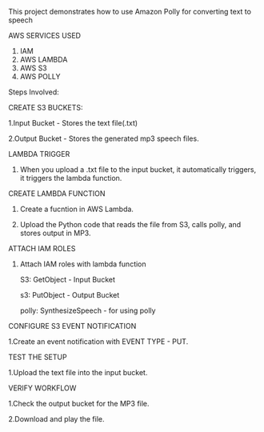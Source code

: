 This project demonstrates how to use Amazon Polly for converting text to speech 

AWS SERVICES USED 
1. IAM
2. AWS LAMBDA
3. AWS S3
4. AWS POLLY

Steps Involved:

CREATE S3 BUCKETS:

1.Input Bucket - Stores the text file(.txt)
 
2.Output Bucket - Stores the generated mp3 speech files.
 
LAMBDA TRIGGER 

1. When you upload a .txt file to the input bucket, it automatically triggers, it triggers the lambda function.
 
CREATE LAMBDA FUNCTION
 
1. Create a fucntion in AWS Lambda.

2. Upload the Python code that reads the file from S3, calls polly, and stores output in MP3.

ATTACH  IAM ROLES
 
1. Attach IAM roles with lambda function
    
      S3: GetObject - Input Bucket
    
      s3: PutObject - Output Bucket
    
      polly: SynthesizeSpeech - for using polly
    
    
 CONFIGURE S3 EVENT NOTIFICATION
  
 1.Create an event notification with EVENT TYPE - PUT.
  
 TEST THE SETUP
  
 1.Upload the text file into the input bucket.
  
 VERIFY WORKFLOW
  
 1.Check the output bucket for the MP3 file.
  
 2.Download and play the file.  


